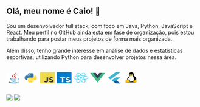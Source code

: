 ## Olá, meu nome é Caio! 👋

Sou um desenvolvedor full stack, com foco em Java, Python, JavaScript e React. Meu perfil no GitHub ainda está em fase de organização, pois estou trabalhando para postar meus projetos de forma mais organizada.

Além disso, tenho grande interesse em análise de dados e estatísticas esportivas, utilizando Python para desenvolver projetos nessa área.

<div style="display: inline_block"><br>
    <img align="center" alt="Caio-Java" height="30" width="40" src="https://raw.githubusercontent.com/devicons/devicon/master/icons/java/java-original.svg">
    <img align="center" alt="Caio-Python" height="30" width="40" src="https://raw.githubusercontent.com/devicons/devicon/master/icons/python/python-original.svg">
    <img align="center" alt="Caio-Js" height="30" width="40" src="https://raw.githubusercontent.com/devicons/devicon/master/icons/javascript/javascript-original.svg">
    <img align="center" alt="Caio-Ts" height="30" width="40" src="https://raw.githubusercontent.com/devicons/devicon/master/icons/typescript/typescript-original.svg">
    <img align="center" alt="Caio-React" height="30" width="40" src="https://raw.githubusercontent.com/devicons/devicon/master/icons/react/react-original.svg">
    <img align="center" alt="Caio-Vue" height="30" width="40" src="https://raw.githubusercontent.com/devicons/devicon/master/icons/vuejs/vuejs-original.svg">
    <img align="center" alt="Caio-Flutter" height="30" width="40" src="https://raw.githubusercontent.com/devicons/devicon/master/icons/flutter/flutter-original.svg">
    <img align="center" alt="Caio-Linux" height="30" width="40" src="https://raw.githubusercontent.com/devicons/devicon/master/icons/linux/linux-original.svg">
    
</div>

##

<div> 
</a>
    <a href="https://www.linkedin.com/in/caioaraujo2810/" target="_blank"><img src="https://img.shields.io/badge/-LinkedIn-%230077B5?style=for-the-badge&logo=linkedin&logoColor=white" target="_blank"></a> 
    <a href = "mailto:caioaraujo2810@gmail.com"><img src="https://img.shields.io/badge/Gmail-D14836?style=for-the-badge&logo=gmail&logoColor=white" target="_blank"></a>
</div>
